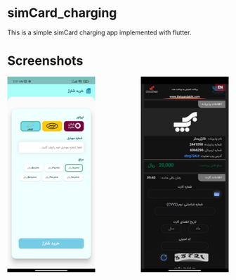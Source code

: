 # simCard_charging

This is a simple simCard charging app implemented with flutter.

# Screenshots

<div>
  <img src="/screenshot/1.png" width="200" style="margin-right:100px"/>
  <img src="/screenshot/2.png" width="200"/>
 </div>
